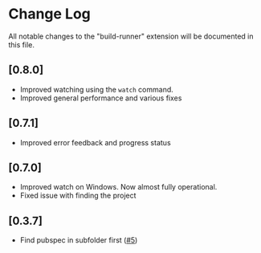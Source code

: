 # Change Log

All notable changes to the "build-runner" extension will be documented in this file.
## [0.8.0]

 - Improved watching using the `watch` command.
 - Improved general performance and various fixes

## [0.7.1]

 - Improved error feedback and progress status

## [0.7.0]

- Improved watch on Windows. Now almost fully operational.
- Fixed issue with finding the project

## [0.3.7]

- Find pubspec in subfolder first ([#5](https://github.com/gaetschwartz/build-runner/pull/5))